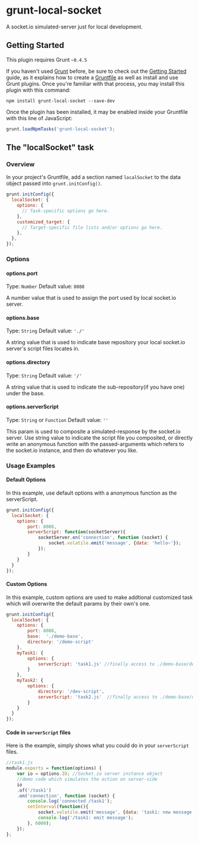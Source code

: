 # grunt-local-socket
A socket.io simulated-server just for local development.

## Getting Started
This plugin requires Grunt `~0.4.5`

If you haven't used [Grunt](http://gruntjs.com/) before, be sure to check out the [Getting Started](http://gruntjs.com/getting-started) guide, as it explains how to create a [Gruntfile](http://gruntjs.com/sample-gruntfile) as well as install and use Grunt plugins. Once you're familiar with that process, you may install this plugin with this command:

```shell
npm install grunt-local-socket --save-dev
```

Once the plugin has been installed, it may be enabled inside your Gruntfile with this line of JavaScript:

```js
grunt.loadNpmTasks('grunt-local-socket');
```

## The "localSocket" task

### Overview
In your project's Gruntfile, add a section named `localSocket` to the data object passed into `grunt.initConfig()`.

```js
grunt.initConfig({
  localSocket: {
    options: {
      // Task-specific options go here.
    },
    customized_target: {
      // Target-specific file lists and/or options go here.
    },
  },
});
```

### Options

#### options.port
Type: `Number`
Default value: `8088`

A number value that is used to assign the port used by local socket.io server.

#### options.base
Type: `String`
Default value: `'./'`

A string value that is used to indicate base repository your local socket.io server's script files locates in.

#### options.directory
Type: `String`
Default value: `'/'`

A string value that is used to indicate the sub-repository(if you have one) under the base.

#### options.serverScript
Type: `String` or `Function`
Default value: `''`

This param is used to composite a simulated-response by the socket.io server. 
Use string value to indicate the script file you composited, or directly write an anonymous function with the passed-arguments which refers to the socket.io instance, and then do whatever you like.


### Usage Examples

#### Default Options
In this example, use default options with a anonymous function as the serverScript.

```js
grunt.initConfig({
  localSocket: {
    options: {
        port: 8088,            
        serverScript: function(socketServer){            
            socketServer.on('connection', function (socket) {                
                socket.volatile.emit('message', {data: 'hello~'});                    
            });            
        }
    }
  }
});
```

#### Custom Options
In this example, custom options are used to make addtional customized task which will overwrite the default params by their own's one. 

```js
grunt.initConfig({
  localSocket: {
    options: {
        port: 8088,  
        base:  './demo-base',  
        directory: '/demo-script'
    },
    myTask1: {
    	options: {
            serverScript: 'task1.js' //finally access to ./demo-base/demo-script/task1.js
        }
	},
	myTask2: {
    	options: {
            directory: '/dev-script', 
            serverScript: 'task2.js'  //finally access to ./demo-base/dev-script/task2.js
        }
	}
  }
});
```

#### Code in `serverScript` files
Here is the example, simply shows what you could do in your `serverScript` files. 

```js
//task1.js
module.exports = function(options) {
	var io = options.IO; //Socket.io server instance object
    //demo code which simulates the action on server-side
	io
    .of('/task1')
    .on('connection', function (socket) {
        console.log('connected /task1');
        setInterval(function(){
            socket.volatile.emit('message', {data: 'task1: new message'});
            console.log('/task1: emit message');
        }, 6000);
    });
};
```

